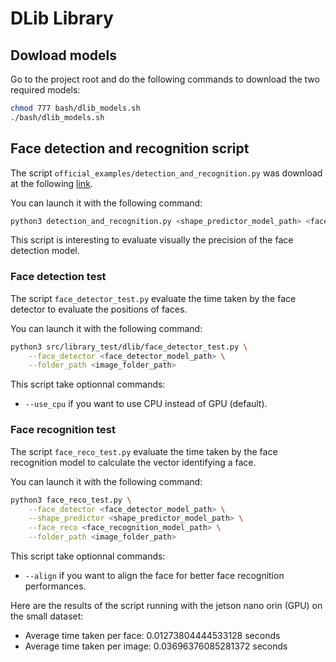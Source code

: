 # DLib Library

## Dowload models

Go to the project root and do the following commands to download the two required models:
```bash
chmod 777 bash/dlib_models.sh
./bash/dlib_models.sh
```

## Face detection and recognition script

The script `official_examples/detection_and_recognition.py` was download at the following [link](http://dlib.net/face_recognition.py.html).

You can launch it with the following command:
```bash
python3 detection_and_recognition.py <shape_predictor_model_path> <face_recognition_model_path> <image_folder_path>
```

This script is interesting to evaluate visually the precision of the face detection model.

### Face detection test

The script `face_detector_test.py` evaluate the time taken by the face detector to evaluate the positions of faces.

You can launch it with the following command:
```bash
python3 src/library_test/dlib/face_detector_test.py \
    --face_detector <face_detector_model_path> \
    --folder_path <image_folder_path>
```

This script take optionnal commands:
- `--use_cpu` if you want to use CPU instead of GPU (default).

### Face recognition test

The script `face_reco_test.py` evaluate the time taken by the face recognition model to calculate the vector identifying a face.

You can launch it with the following command:
```bash
python3 face_reco_test.py \
    --face_detector <face_detector_model_path> \
    --shape_predictor <shape_predictor_model_path> \
    --face_reco <face_recognition_model_path> \
    --folder_path <image_folder_path>
```

This script take optionnal commands:
- `--align` if you want to align the face for better face recognition performances.

Here are the results of the script running with the jetson nano orin (GPU) on the small dataset:
- Average time taken per face: 0.01273804444533128 seconds
- Average time taken per image: 0.03696376085281372 seconds

